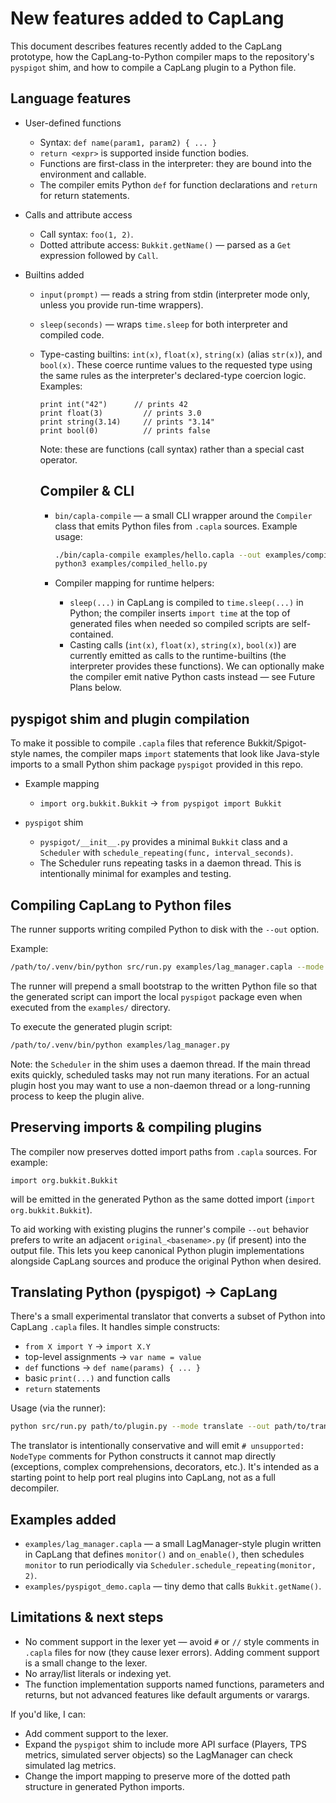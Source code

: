 # New features added to CapLang

This document describes features recently added to the CapLang prototype, how the CapLang-to-Python compiler maps to the repository's `pyspigot` shim, and how to compile a CapLang plugin to a Python file.

## Language features

- User-defined functions
  - Syntax: `def name(param1, param2) { ... }`
  - `return <expr>` is supported inside function bodies.
  - Functions are first-class in the interpreter: they are bound into the environment and callable.
  - The compiler emits Python `def` for function declarations and `return` for return statements.

- Calls and attribute access
  - Call syntax: `foo(1, 2)`.
  - Dotted attribute access: `Bukkit.getName()` — parsed as a `Get` expression followed by `Call`.

- Builtins added
  - `input(prompt)` — reads a string from stdin (interpreter mode only, unless you provide run-time wrappers).
  - `sleep(seconds)` — wraps `time.sleep` for both interpreter and compiled code.
  - Type-casting builtins: `int(x)`, `float(x)`, `string(x)` (alias `str(x)`), and `bool(x)`.
    These coerce runtime values to the requested type using the same rules as the interpreter's declared-type coercion logic.
    Examples:

    ```capla
    print int("42")      // prints 42
    print float(3)         // prints 3.0
    print string(3.14)     // prints "3.14"
    print bool(0)          // prints false
    ```
    Note: these are functions (call syntax) rather than a special cast operator.

    ## Compiler & CLI

    - `bin/capla-compile` — a small CLI wrapper around the `Compiler` class that emits Python files from `.capla` sources. Example usage:

      ```bash
      ./bin/capla-compile examples/hello.capla --out examples/compiled_hello.py
      python3 examples/compiled_hello.py
      ```

    - Compiler mapping for runtime helpers:
      - `sleep(...)` in CapLang is compiled to `time.sleep(...)` in Python; the compiler inserts `import time` at the top of generated files when needed so compiled scripts are self-contained.
      - Casting calls (`int(x)`, `float(x)`, `string(x)`, `bool(x)`) are currently emitted as calls to the runtime-builtins (the interpreter provides these functions). We can optionally make the compiler emit native Python casts instead — see Future Plans below.

## pyspigot shim and plugin compilation

To make it possible to compile `.capla` files that reference Bukkit/Spigot-style names, the compiler maps `import` statements that look like Java-style imports to a small Python shim package `pyspigot` provided in this repo.

- Example mapping
  - `import org.bukkit.Bukkit` → `from pyspigot import Bukkit`

- `pyspigot` shim
  - `pyspigot/__init__.py` provides a minimal `Bukkit` class and a `Scheduler` with `schedule_repeating(func, interval_seconds)`.
  - The Scheduler runs repeating tasks in a daemon thread. This is intentionally minimal for examples and testing.

## Compiling CapLang to Python files

The runner supports writing compiled Python to disk with the `--out` option.

Example:

```bash
/path/to/.venv/bin/python src/run.py examples/lag_manager.capla --mode compile --out examples/lag_manager.py
```

The runner will prepend a small bootstrap to the written Python file so that the generated script can import the local `pyspigot` package even when executed from the `examples/` directory.

To execute the generated plugin script:

```bash
/path/to/.venv/bin/python examples/lag_manager.py
```

Note: the `Scheduler` in the shim uses a daemon thread. If the main thread exits quickly, scheduled tasks may not run many iterations. For an actual plugin host you may want to use a non-daemon thread or a long-running process to keep the plugin alive.

## Preserving imports & compiling plugins

The compiler now preserves dotted import paths from `.capla` sources. For example:

```
import org.bukkit.Bukkit
```

will be emitted in the generated Python as the same dotted import (`import org.bukkit.Bukkit`).

To aid working with existing plugins the runner's compile `--out` behavior prefers to write an adjacent `original_<basename>.py` (if present) into the output file. This lets you keep canonical Python plugin implementations alongside CapLang sources and produce the original Python when desired.

## Translating Python (pyspigot) -> CapLang

There's a small experimental translator that converts a subset of Python into CapLang `.capla` files. It handles simple constructs:

- `from X import Y` -> `import X.Y`
- top-level assignments -> `var name = value`
- `def` functions -> `def name(params) { ... }`
- basic `print(...)` and function calls
- `return` statements

Usage (via the runner):

```bash
python src/run.py path/to/plugin.py --mode translate --out path/to/translated.capla
```

The translator is intentionally conservative and will emit `# unsupported: NodeType` comments for Python constructs it cannot map directly (exceptions, complex comprehensions, decorators, etc.). It's intended as a starting point to help port real plugins into CapLang, not as a full decompiler.

## Examples added

- `examples/lag_manager.capla` — a small LagManager-style plugin written in CapLang that defines `monitor()` and `on_enable()`, then schedules `monitor` to run periodically via `Scheduler.schedule_repeating(monitor, 2)`.
- `examples/pyspigot_demo.capla` — tiny demo that calls `Bukkit.getName()`.

## Limitations & next steps

- No comment support in the lexer yet — avoid `#` or `//` style comments in `.capla` files for now (they cause lexer errors). Adding comment support is a small change to the lexer.
- No array/list literals or indexing yet.
- The function implementation supports named functions, parameters and returns, but not advanced features like default arguments or varargs.

If you'd like, I can:
- Add comment support to the lexer.
- Expand the `pyspigot` shim to include more API surface (Players, TPS metrics, simulated server objects) so the LagManager can check simulated lag metrics.
- Change the import mapping to preserve more of the dotted path structure in generated Python imports.
